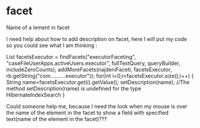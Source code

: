 # facet
Name of a lement in facet

I need help about how to add description on facet, here I will put my code so you could see what I am thinking :

List<Facet> facetsExecutor = findFacets("executorFaceting", "caseFileUserApps.activeUsers.executor", fullTextQuery, queryBuilder, includeZeroCounts);
		addMoreFacets(najdeniFaceti, facetsExecutor, rb.getString("com..........executor"));
		for(int i=0;i<facetsExecutor.size();i++)
		{
			String name=facetsExecutor.get(i).getValue();
			setDescription(name); //The method setDescription(name) is undefined for the type HibernateIndexSearch
		}
 
Could someone help me, because I need the look when my mouse is over the name of the element in the facet to show a field with specified text(name of the element in the facet)???
